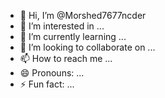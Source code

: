 - 👋 Hi, I’m @Morshed7677ncder
- 👀 I’m interested in ...
- 🌱 I’m currently learning ...
- 💞️ I’m looking to collaborate on ...
- 📫 How to reach me ...
- 😄 Pronouns: ...
- ⚡ Fun fact: ...

<!---
Morshed7677ncder/Morshed7677ncder is a ✨ special ✨ repository because its `README.md` (this file) appears on your GitHub profile.
You can click the Preview link to take a look at your changes.
--->
